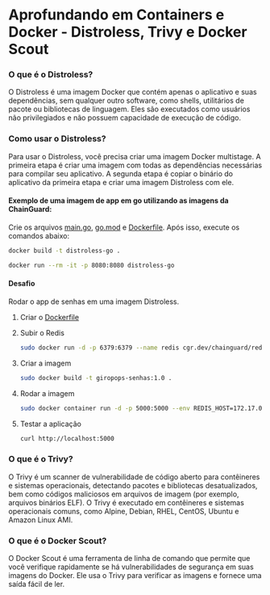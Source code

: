 # Aprofundando em Containers e Docker - Distroless, Trivy e Docker Scout

### O que é o Distroless?

O Distroless é uma imagem Docker que contém apenas o aplicativo e suas dependências, sem qualquer outro software, como shells, utilitários de pacote ou bibliotecas de linguagem. Eles são executados como usuários não privilegiados e não possuem capacidade de execução de código.

### Como usar o Distroless?

Para usar o Distroless, você precisa criar uma imagem Docker multistage. A primeira etapa é criar uma imagem com todas as dependências necessárias para compilar seu aplicativo. A segunda etapa é copiar o binário do aplicativo da primeira etapa e criar uma imagem Distroless com ele.



#### Exemplo de uma imagem de app em go utilizando as imagens da ChainGuard:

Crie os arquivos [main.go](/Day-3/Go-Distroless/main.go), [go.mod](/Day-3/Go-Distroless/go.mod) e [Dockerfile](/Day-3/Go-Distroless/Dockerfile). Após isso, execute os comandos abaixo:

```bash
docker build -t distroless-go .
```

```bash
docker run --rm -it -p 8080:8080 distroless-go
```

#### Desafio

Rodar o app de senhas em uma imagem Distroless.

1. Criar o [Dockerfile](/Day-3/Dockerfile)

2. Subir o Redis

    ```bash	
    sudo docker run -d -p 6379:6379 --name redis cgr.dev/chainguard/redis:latest
    ```

3. Criar a imagem

    ```bash
    sudo docker build -t giropops-senhas:1.0 .
    ```

4. Rodar a imagem

    ```bash
    sudo docker container run -d -p 5000:5000 --env REDIS_HOST=172.17.0.2 --name giropops-senhas giropops-senhas:1.0
    ```

5. Testar a aplicação

    ```bash
    curl http://localhost:5000
    ```

### O que é o Trivy?

O Trivy é um scanner de vulnerabilidade de código aberto para contêineres e sistemas operacionais, detectando pacotes e bibliotecas desatualizados, bem como códigos maliciosos em arquivos de imagem (por exemplo, arquivos binários ELF). O Trivy é executado em contêineres e sistemas operacionais comuns, como Alpine, Debian, RHEL, CentOS, Ubuntu e Amazon Linux AMI.

### O que é o Docker Scout?

O Docker Scout é uma ferramenta de linha de comando que permite que você verifique rapidamente se há vulnerabilidades de segurança em suas imagens do Docker. Ele usa o Trivy para verificar as imagens e fornece uma saída fácil de ler.